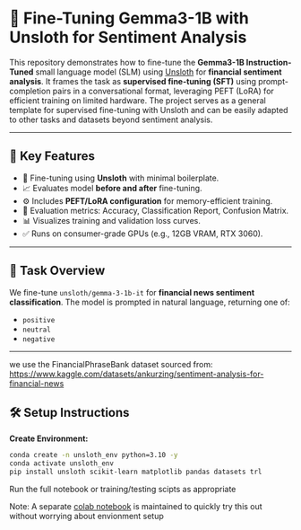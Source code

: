 # 🧠 Fine-Tuning Gemma3-1B with Unsloth for Sentiment Analysis

This repository demonstrates how to fine-tune the **Gemma3-1B Instruction-Tuned** small language model (SLM) using [Unsloth](https://unsloth.ai/) for **financial sentiment analysis**. It frames the task as **supervised fine-tuning (SFT)** using prompt-completion pairs in a conversational format, leveraging PEFT (LoRA) for efficient training on limited hardware. The project serves as a general template for supervised fine-tuning with Unsloth and can be easily adapted to other tasks and datasets beyond sentiment analysis.

---

## 📌 Key Features

- 🔧 Fine-tuning using **Unsloth** with minimal boilerplate.
- 📈 Evaluates model **before and after** fine-tuning.
- ⚙️ Includes **PEFT/LoRA configuration** for memory-efficient training.
- 🧪 Evaluation metrics: Accuracy, Classification Report, Confusion Matrix.
- 📊 Visualizes training and validation loss curves.
- ✅ Runs on consumer-grade GPUs (e.g., 12GB VRAM, RTX 3060).

---

## 📝 Task Overview

We fine-tune `unsloth/gemma-3-1b-it` for **financial news sentiment classification**. The model is prompted in natural language, returning one of:
- `positive`
- `neutral`
- `negative`

---
we use the FinancialPhraseBank dataset sourced from: https://www.kaggle.com/datasets/ankurzing/sentiment-analysis-for-financial-news

## 🛠️ Setup Instructions

**Create Environment:**
```bash
conda create -n unsloth_env python=3.10 -y
conda activate unsloth_env
pip install unsloth scikit-learn matplotlib pandas datasets trl
```
Run the full notebook or training/testing scipts as appropriate

Note: A separate [colab notebook](https://colab.research.google.com/drive/1BxoyiGNY-t5iBVcFfIcyRhgycD3GPiIX) is maintained to quickly try this out without worrying about envionment setup

